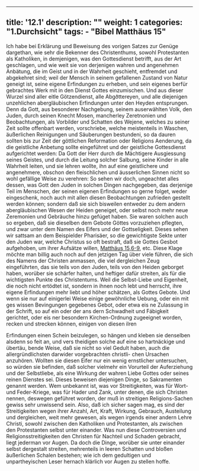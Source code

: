 
---
title: '12.1'
description: ""
weight: 1
categories: "1.Durchsicht"
tags:
    - "Bibel Matthäus 15"
---

<!-- Seite 568 -->

Ich habe bei Erklärung und Beweisung des vorigen
Satzes zur Genüge dargethan, wie sehr die Bekenner
des Christenthums, sowohl Protestanten
als Katholiken, in demjenigen, was den Gottesdienst
betrifft, aus der Art geschlagen, und wie weit sie von
derjenigen wahren und angenehmen Anbätung, die
im Geist und in der Wahrheit geschieht, entfremdet
und abgekehret sind; weil der Mensch in seinem
gefallenen Zustand von Natur geneigt ist, seine eigene
Erfindungen zu erheben, und sein eigenes berfür
gebrachtes Werk mit in den Dienst Gottes einzumischen.
Und aus dieser Wurzel sind aller eitle Götzendienst,
alle Abgðttereyen, und alle diejenigen unzehlichen
abergläubischen Erfindungen unter den Heyden
entsprungen. Denn da Gott, aus besonderer
Nachgebung, seinem auserwählten Volk, den Juden,
durch seinen Knecht Mosen, mancherley Zeretnonien
und Beobachtungen, als Vorbilder und Schatten
des Wejene, welches zu seiner Zeit sollte offenbart
werden, vorschriebe, welche meistenteils in Waschen,
äußerlichen Reinigungen und Säuberungen bestundeni,
so da dauren sollten bis zur Zeit der göttlichen Reformation
oder Religions Aenderung, da die geistliche
Anbetung sollte eingeführet und der geistliche Gottesdienst
aufgerichtet werden: Da Gott der Herr
durch die Mächtigere Ausgiessung seines Geistes, und
durch die Leitung solcher Salbung, seine Kinder in
alle Wahrheit leiten, und sie lehren wollte, ihn auf
eine geistlichere und angenehmere, obschon den fleischlichen
und äusserlichen Sinnen nicht so wohl gefällige
Weise zu verehren: So sehen  wir doch, ungeachtet
alles dessen, was Gott den Juden in solchen Dingen
nachgegeben, das derjenige Teil im Menschen,
der seinen eigenen Erfindungen so gerne folget, weder
eingeschenk, noch auch mit allen diesen Beobachtungen<!-- Seite 569 -->
zufrieden gestellt werden können; sondern daß sie sich
bisweilen entweder zu dem andern abergläubischen
Wesen der Heiden geneiget, oder selbst noch mehr neue
 Zeremonien und Gebräuche hinzu gefúget haben. Sie
waren solchen auch so ergeben, daß sie dieselben dem
Gebote Göttes vorzuziehen pflegten, und zwar unter
dem Namen des Eifers und der Gottseligkeit. Dieses
sehen wir sattsam an dem Beispielder Pharisäer,
so die gewichtigste Sekte unter den Juden war, welche
Christus so oft bestraft, daß sie Gottes Gesbot
aufgehoben, um ihrer Aufsätze willen, [Matthäus 15,6-9](https://www.bibleserver.com/LUT/Matth%C3%A4us15), etc. Diese Klage möchte man billig auch
noch auf den jetzigen Tag über viele führen, die sich
des Namens der Christen anmassen, die viel dergleichen
Zeug eingeführten, das sie teils von den Juden,
teils von den Heiden geborget haben, worüber sie
schärfer halten, und heftiger dafür streiten, als für
die wichtigsten Punkte des Christentums. Weil die
Selbst-Liebe und Eigenheit, die noch nicht ertödtet
ist, sondern in ihnen noch lebt und herrscht, ihre
eigene Erfindungen mehr liebt und höher schätzen, als
Gottes Gebote. Und wenn sie nur auf einigerlei
Weise einige gewöhnliche Uebung, oder ein mit ges
wissen Bevingungen gegebenes Gebot, oder etwa eis
ne Zulassung in der Schrift, so auf ein oder der ans
dern Schwadheit und Fábigkeit gerichtet, oder eis
ner besondern Kirchen-Ordnung zugeeignet worden,
recken und strecken können, einigen von diesen ilren

Erfindungen einen Schein beizulegen, so hängen
und kleben sie denselben alsdenn so feit an, und vers
theidigen solche auf eine so hartnäckige und übertäu,
bende Weise, daß sie nicht so viel Gedult haben, auch
die allergründlichsten darwider vorgebrachten christli-
chen Ursachen anzuhören. Wollten sie diesen Eifer
nur ein wenig ernstlicher untersuchen, so würden sie
befinden, daß solcher vielmehr ein Vorurteil der Auferziehung<!-- Seite 570 -->
und der Selbstliebe, als eine Wirkung
der wahren Liebe Gottes oder seines reinen Dienstes
sei. Dieses beweisen diejenigen Dinge, so Sakramenten
genannt werden. Wem unbekannt ist, was
vor Streitigkeiten, was für Wort-und Feder-Kriege,
was für Hader und Zank, unter denen, die sich
Christen nennen, deswegen geführet worden, der muß
in streitigen Religions-Sachen gewiss sehr unwissend
sein. Also, daß ich sicher sagen mag, es sind der Streitigkeiten
wegen ihrer Anzahl, Art, Kraft, Wirkung,
Gebrauch, Austeilung und dergleichen, weit
mehr gewesen, als wegen irgends einer andern Lehre
Christi, sowohl zwischen den Katholiken und Protestanten,
als zwischen den Protestanten selbst unter
einander. Was nun diese Controversien und Religionsstreitigkeiten
den Christen für Nachteil und
Schaden gebracht, liegt jederman vor Augen. Da
doch die Dinge, worüber sie unter einander selbst dergestalt
streiten, mehrenteils in leeren Schatten und
bloßen äußerlichen Schalen bestehen; wie ich dem
gedultigen und unpartheyischen Leser hernach klärlich
vor Augen zu stellen hoffe.

